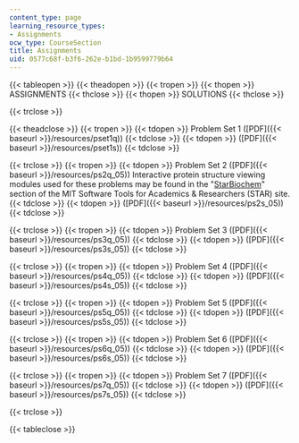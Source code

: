 ```yaml
---
content_type: page
learning_resource_types:
- Assignments
ocw_type: CourseSection
title: Assignments
uid: 0577c68f-b3f6-262e-b1bd-1b9599779b64
---
```


{{< tableopen >}}
{{< theadopen >}}
{{< tropen >}}
{{< thopen >}}
ASSIGNMENTS
{{< thclose >}}
{{< thopen >}}
SOLUTIONS
{{< thclose >}}

{{< trclose >}}

{{< theadclose >}}
{{< tropen >}}
{{< tdopen >}}
Problem Set 1 ([PDF]({{< baseurl >}}/resources/pset1q))
{{< tdclose >}}
{{< tdopen >}}
([PDF]({{< baseurl >}}/resources/pset1s))
{{< tdclose >}}

{{< trclose >}}
{{< tropen >}}
{{< tdopen >}}
Problem Set 2 ([PDF]({{< baseurl >}}/resources/ps2q_05)) Interactive protein structure viewing modules used for these problems may be found in the "[StarBiochem](http://star.mit.edu/biochem/index.html)" section of the MIT Software Tools for Academics & Researchers (STAR) site.
{{< tdclose >}}
{{< tdopen >}}
([PDF]({{< baseurl >}}/resources/ps2s_05))
{{< tdclose >}}

{{< trclose >}}
{{< tropen >}}
{{< tdopen >}}
Problem Set 3 ([PDF]({{< baseurl >}}/resources/ps3q_05))
{{< tdclose >}}
{{< tdopen >}}
([PDF]({{< baseurl >}}/resources/ps3s_05))
{{< tdclose >}}

{{< trclose >}}
{{< tropen >}}
{{< tdopen >}}
Problem Set 4 ([PDF]({{< baseurl >}}/resources/ps4q_05))
{{< tdclose >}}
{{< tdopen >}}
([PDF]({{< baseurl >}}/resources/ps4s_05))
{{< tdclose >}}

{{< trclose >}}
{{< tropen >}}
{{< tdopen >}}
Problem Set 5 ([PDF]({{< baseurl >}}/resources/ps5q_05))
{{< tdclose >}}
{{< tdopen >}}
([PDF]({{< baseurl >}}/resources/ps5s_05))
{{< tdclose >}}

{{< trclose >}}
{{< tropen >}}
{{< tdopen >}}
Problem Set 6 ([PDF]({{< baseurl >}}/resources/ps6q_05))
{{< tdclose >}}
{{< tdopen >}}
([PDF]({{< baseurl >}}/resources/ps6s_05))
{{< tdclose >}}

{{< trclose >}}
{{< tropen >}}
{{< tdopen >}}
Problem Set 7 ([PDF]({{< baseurl >}}/resources/ps7q_05))
{{< tdclose >}}
{{< tdopen >}}
([PDF]({{< baseurl >}}/resources/ps7s_05))
{{< tdclose >}}

{{< trclose >}}

{{< tableclose >}}